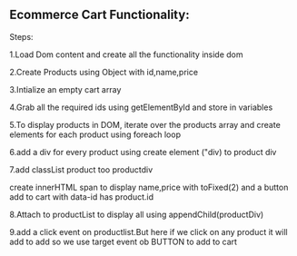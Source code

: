 ## Ecommerce Cart Functionality:

Steps:

1.Load Dom content and create all the functionality inside dom

2.Create Products using Object with id,name,price

3.Intialize an empty cart array

4.Grab all the required ids using getElementById  and store in variables

5.To display products in DOM, iterate over the products array and create elements for each product using foreach loop

6.add a div for every product using create element ("div) to product div

7.add classList product too productdiv

create innerHTML span to display name,price with toFixed(2) and a button add to cart with data-id has product.id

8.Attach to productList to display all using appendChild(productDiv)

9.add a click event on productlist.But here if we click on any product it will add to add so we use target event ob BUTTON to add to cart


